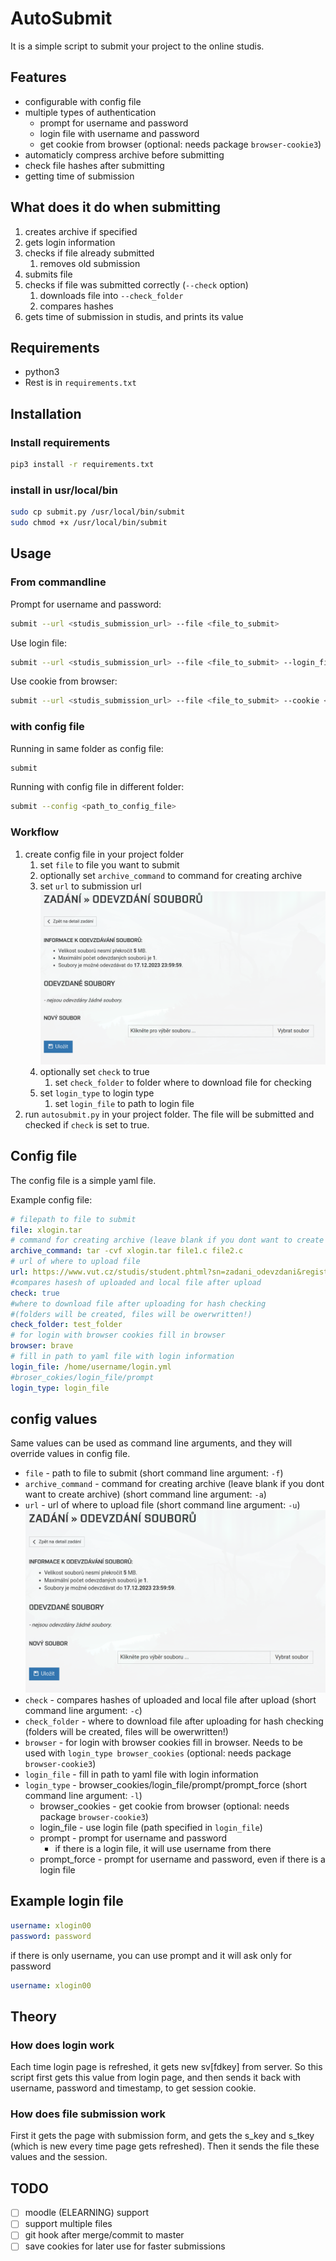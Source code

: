 
# AutoSubmit

It is a simple script to submit your project to the online studis.

## Features

- configurable with config file
- multiple types of authentication
  - prompt for username and password
  - login file with username and password
  - get cookie from browser (optional: needs package `browser-cookie3`)
- automaticly compress archive before submitting
- check file hashes after submitting
- getting time of submission

## What does it do when submitting

1. creates archive if specified
2. gets login information
3. checks if file already submitted
   1. removes old submission
4. submits file
5. checks if file was submitted correctly (`--check` option)
   1. downloads file into `--check_folder`
   2. compares hashes
6. gets time of submission in studis, and prints its value

## Requirements

- python3
- Rest is in `requirements.txt`

## Installation

### Install requirements

```bash
pip3 install -r requirements.txt
```

### install in usr/local/bin

```bash
sudo cp submit.py /usr/local/bin/submit
sudo chmod +x /usr/local/bin/submit
```

## Usage

### From commandline

Prompt for username and password:

```bash
submit --url <studis_submission_url> --file <file_to_submit>
```

Use login file:

```bash
submit --url <studis_submission_url> --file <file_to_submit> --login_file <login_file>
```

Use cookie from browser:

```bash
submit --url <studis_submission_url> --file <file_to_submit> --cookie <cookie_name>
```

### with config file

Running in same folder as config file:

```bash
submit
```

Running with config file in different folder:

```bash
submit --config <path_to_config_file>
```

### Workflow

1. create config file in your project folder
   1. set `file` to file you want to submit
   2. optionally set `archive_command` to command for creating archive
   3. set `url` to submission url ![submit_page](./docs/img/submit_page.png)
   4. optionally set `check` to true
      1. set `check_folder` to folder where to download file for checking
   5. set `login_type` to login type
      1. set `login_file` to path to login file
2. run `autosubmit.py` in your project folder. The file will be submitted and checked if `check` is set to true.

## Config file

The config file is a simple yaml file.

Example config file:

```yaml
# filepath to file to submit
file: xlogin.tar
# command for creating archive (leave blank if you dont want to create archive)
archive_command: tar -cvf xlogin.tar file1.c file2.c
# url of where to upload file
url: https://www.vut.cz/studis/student.phtml?sn=zadani_odevzdani&registrace_zadani_id=971964&apid=268279
#compares hasesh of uploaded and local file after upload
check: true
#where to download file after uploading for hash checking
#(folders will be created, files will be owerwritten!)
check_folder: test_folder
# for login with browser cookies fill in browser
browser: brave
# fill in path to yaml file with login information
login_file: /home/username/login.yml
#broser_cokies/login_file/prompt
login_type: login_file
```

## config values

Same values can be used as command line arguments, and they will override values in config file.

- `file` - path to file to submit (short command line argument: `-f`)
- `archive_command` - command for creating archive (leave blank if you dont want to create archive) (short command line argument: `-a`)
- `url` - url of where to upload file (short command line argument: `-u`) ![submit_page](./docs/img/submit_page.png)
- `check` - compares hashes of uploaded and local file after upload (short command line argument: `-c`)
- `check_folder` - where to download file after uploading for hash checking (folders will be created, files will be owerwritten!)
- `browser` - for login with browser cookies fill in browser. Needs to be used with `login_type browser_cookies` (optional: needs package `browser-cookie3`)
- `login_file` - fill in path to yaml file with login information
- `login_type` - browser_cookies/login_file/prompt/prompt_force (short command line argument: `-l`)
  - browser_cookies - get cookie from browser (optional: needs package `browser-cookie3`)
  - login_file - use login file (path specified in `login_file`)
  - prompt - prompt for username and password
    -  if there is a login file, it will use username from there
  - prompt_force - prompt for username and password, even if there is a login file

## Example login file

```yaml
username: xlogin00
password: password
```

if there is only username, you can use prompt and it will ask only for password

```yaml
username: xlogin00
```

## Theory

### How does login work

Each time login page is refreshed, it gets new sv[fdkey] from server. So this script first gets this value from login page, and then sends it back with username, password and timestamp, to get session cookie.

### How does file submission work

First it gets the page with submission form, and gets the s_key and s_tkey (which is new every time page gets refreshed). Then it sends the file these values and the session.

## TODO

- [ ] moodle (ELEARNING) support
- [ ] support multiple files
- [ ] git hook after merge/commit to master
- [ ] save cookies for later use for faster submissions
